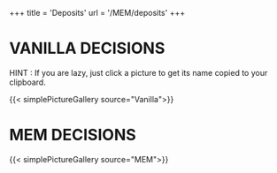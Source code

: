 +++
title = 'Deposits'
url = '/MEM/deposits'
+++

# VANILLA DECISIONS

HINT : If you are lazy, just click a picture to get its name copied to your clipboard.

{{< simplePictureGallery source="Vanilla">}}

# MEM DECISIONS

{{< simplePictureGallery source="MEM">}}
